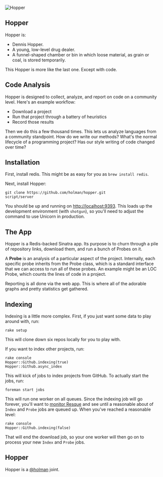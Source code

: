 ![Hopper](http://cl.ly/2j2J1e2l15161h17352n/hopper.png)

## Hopper

Hopper is:

- Dennis Hopper.
- A young, low-level drug dealer.
- A funnel-shaped chamber or bin in which loose material, as grain or coal, is
  stored temporarily.

This Hopper is more like the last one. Except with code.

## Code Analysis

Hopper is designed to collect, analyze, and report on code on a community level.
Here's an example workflow:

- Download a project
- Run that project through a battery of heuristics
- Record those results

Then we do this a few thousand times. This lets us analyze languages from a
community standpoint. How do we write our methods? What's the normal lifecycle
of a programming project? Has our style writing of code changed over time?

## Installation

First, install redis. This might be as easy for you as `brew install redis`.

Next, install Hopper:

    git clone https://github.com/holman/hopper.git
    script/server

You should be up and running on [http://localhost:9393](http://localhost:9393).
This loads up the development environment (with `shotgun`), so you'll need to
adjust the command to use Unicorn in production.

## The App

Hopper is a Redis-backed Sinatra app. Its purpose is to churn through a pile of
repository links, download them, and run a bunch of Probes on it.

A **Probe** is an analysis of a particular aspect of the project. Internally,
each specific probe inherits from the Probe class, which is a standard interface
that we can access to run all of these probes. An example might be an LOC Probe,
which counts the lines of code in a project.

Reporting is all done via the web app. This is where all of the adorable graphs
and pretty statistics get gathered.

## Indexing

Indexing is a little more complex. First, if you just want some data to play
around with, run:

    rake setup

This will clone down six repos locally for you to play with.

If you want to index other projects, run:

    rake console
    Hopper::Github.indexing(true)
    Hopper::Github.async_index

This will kick of jobs to index projects from GitHub. To actually start the
jobs, run:

    foreman start jobs

This will run one worker on all queues. Since the indexing job will go forever,
you'll want to [monitor Resque](http://localhost:9393/resque) and see until a
reasonable about of `Index` and `Probe` jobs are queued up. When you've reached
a reasonable level:

    rake console
    Hopper::Github.indexing(false)

That will end the download job, so your one worker will then go on to process
your new `Index` and `Probe` jobs.

## Hopper

Hopper is a [@holman](https://twitter.com/holman) joint.